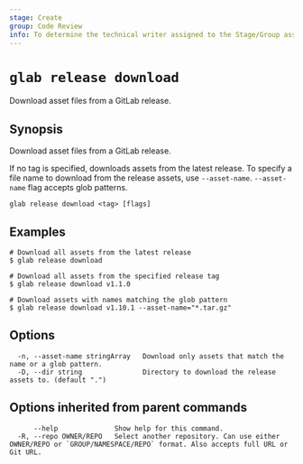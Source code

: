 ```yaml
---
stage: Create
group: Code Review
info: To determine the technical writer assigned to the Stage/Group associated with this page, see https://about.gitlab.com/handbook/product/ux/technical-writing/#assignments
---
```


<!--
This documentation is auto generated by a script.
Please do not edit this file directly. Run `make gen-docs` instead.
-->

# `glab release download`

Download asset files from a GitLab release.

## Synopsis

Download asset files from a GitLab release.

If no tag is specified, downloads assets from the latest release.
To specify a file name to download from the release assets, use `--asset-name`.
`--asset-name` flag accepts glob patterns.

```plaintext
glab release download <tag> [flags]
```

## Examples

```plaintext
# Download all assets from the latest release
$ glab release download

# Download all assets from the specified release tag
$ glab release download v1.1.0

# Download assets with names matching the glob pattern
$ glab release download v1.10.1 --asset-name="*.tar.gz"

```

## Options

```plaintext
  -n, --asset-name stringArray   Download only assets that match the name or a glob pattern.
  -D, --dir string               Directory to download the release assets to. (default ".")
```

## Options inherited from parent commands

```plaintext
      --help              Show help for this command.
  -R, --repo OWNER/REPO   Select another repository. Can use either OWNER/REPO or `GROUP/NAMESPACE/REPO` format. Also accepts full URL or Git URL.
```
